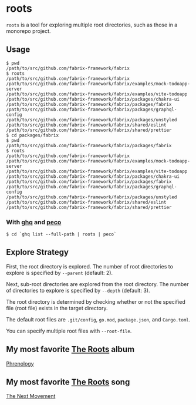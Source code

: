 # roots

`roots` is a tool for exploring multiple root directories, such as those in a monorepo project.

## Usage

```console
$ pwd
/path/to/src/github.com/fabrix-framework/fabrix
$ roots
/path/to/src/github.com/fabrix-framework/fabrix
/path/to/src/github.com/fabrix-framework/fabrix/examples/mock-todoapp-server
/path/to/src/github.com/fabrix-framework/fabrix/examples/vite-todoapp
/path/to/src/github.com/fabrix-framework/fabrix/packages/chakra-ui
/path/to/src/github.com/fabrix-framework/fabrix/packages/fabrix
/path/to/src/github.com/fabrix-framework/fabrix/packages/graphql-config
/path/to/src/github.com/fabrix-framework/fabrix/packages/unstyled
/path/to/src/github.com/fabrix-framework/fabrix/shared/eslint
/path/to/src/github.com/fabrix-framework/fabrix/shared/prettier
$ cd packages/fabrix
$ pwd
/path/to/src/github.com/fabrix-framework/fabrix/packages/fabrix
$ roots
/path/to/src/github.com/fabrix-framework/fabrix
/path/to/src/github.com/fabrix-framework/fabrix/examples/mock-todoapp-server
/path/to/src/github.com/fabrix-framework/fabrix/examples/vite-todoapp
/path/to/src/github.com/fabrix-framework/fabrix/packages/chakra-ui
/path/to/src/github.com/fabrix-framework/fabrix/packages/fabrix
/path/to/src/github.com/fabrix-framework/fabrix/packages/graphql-config
/path/to/src/github.com/fabrix-framework/fabrix/packages/unstyled
/path/to/src/github.com/fabrix-framework/fabrix/shared/eslint
/path/to/src/github.com/fabrix-framework/fabrix/shared/prettier
```

### With [ghq](https://github.com/x-motemen/ghq) and [peco](https://github.com/peco/peco)

```console
$ cd `ghq list --full-path | roots | peco`
```

## Explore Strategy

First, the root directory is explored. The number of root directories to explore is specified by `--parent` (default: 2).

Next, sub-root directories are explored from the root directory. The number of directories to explore is specified by `--depth` (default: 3).

The root directory is determined by checking whether or not the specified file (root file) exists in the target directory.

The default root files are `.git/config`, `go.mod`, `package.json`, and `Cargo.toml`.

You can specify multiple root files with `--root-file`.

## My most favorite [The Roots](https://www.theroots.com/) album

[Phrenology](https://en.wikipedia.org/wiki/Phrenology_(album))

## My most favorite [The Roots](https://www.theroots.com/) song

[The Next Movement](https://www.youtube.com/watch?v=qm7Xt2Qsjcg)

